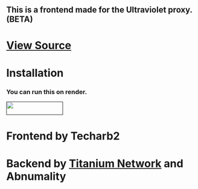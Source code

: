 <h2>This is a frontend made for the Ultraviolet proxy. (BETA)</h2>

# <a href='https://github.com/titaniumnetwork-dev/ultraviolet-node'>View Source</a>
# Installation
### You can run this on render.
<p>
<a href=""><img src="https://raw.githubusercontent.com/BinBashBanana/deploy-buttons/master/buttons/remade/render.svg" width="150" height="35"></a>
</p>

# Frontend by Techarb2
		      
# Backend by <a href="https://github.com/titaniumnetwork-dev">Titanium Network</a> and Abnumality
